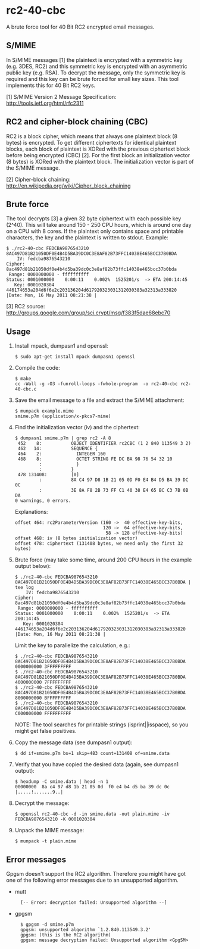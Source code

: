 rc2-40-cbc
==========

A brute force tool for 40 Bit RC2 encrypted email messages.

S/MIME
------

In S/MIME messages [1] the plaintext is encrypted with a symmetric key
(e.g. 3DES, RC2) and this symmetric key is encrypted with an asymmetric
public key (e.g. RSA). To decrypt the message, only the symmetric key is
required and this key can be brute forced for small key sizes. This tool
implements this for 40 Bit RC2 keys.

[1] S/MIME Version 2 Message Specification: <http://tools.ietf.org/html/rfc2311>

RC2 and cipher-block chaining (CBC)
-----------------------------------

RC2 is a block cipher, which means that always one plaintext block (8 bytes) is
encrypted. To get different ciphertexts for identical plaintext blocks, each
block of plaintext is XORed with the previous ciphertext block before being
encrypted (CBC) [2]. For the first block an initialization vector (8 bytes) is
XORed with the plaintext block. The initialization vector is part of the S/MIME
message.

[2] Cipher-block chaining: <http://en.wikipedia.org/wiki/Cipher_block_chaining>

Brute force
-----------

The tool decrypts [3] a given 32 byte ciphertext with each possible key (2^40).
This will take around 150 - 250 CPU hours, which is around one day on a CPU
with 8 cores. If the plaintext only contains space and printable characters,
the key and the plaintext is written to stdout. Example:

    $ ./rc2-40-cbc FEDCBA9876543210 8AC497D81B21050DF0E4B4D5BA39DC0C3E8AF82B73FFC14038E465BCC37B0BDA
        IV: fedcba9876543210
    Cipher: 8ac497d81b21050df0e4b4d5ba39dc0c3e8af82b73ffc14038e465bcc37b0bda
     Range: 0000000000 - ffffffffff
    Status: 0001000000    0:00:11    0.002%  1525201/s  -> ETA 200:14:45
       Key: 0001020304  446174653a204d6f6e2c203136204d617920323031312030383a32313a333820  |Date: Mon, 16 May 2011 08:21:38 |

[3] RC2 source: <http://groups.google.com/group/sci.crypt/msg/f383f5dae68ebc70>

Usage
-----

1.  Install mpack, dumpasn1 and openssl:

        $ sudo apt-get install mpack dumpasn1 openssl

2.  Compile the code:

        $ make
        cc -Wall -g -O3 -funroll-loops -fwhole-program  -o rc2-40-cbc rc2-40-cbc.c

3.  Save the email message to a file and extract the S/MIME attachment:

        $ munpack example.mime
        smime.p7m (application/x-pkcs7-mime)

4.  Find the initialization vector (iv) and the ciphertext:

        $ dumpasn1 smime.p7m | grep rc2 -A 8
         452    8:           OBJECT IDENTIFIER rc2CBC (1 2 840 113549 3 2)
         462   14:           SEQUENCE {
         464    2:             INTEGER 160
         468    8:             OCTET STRING FE DC BA 98 76 54 32 10
                 :             }
                 :           }
         478 131408:         [0]
                 :           8A C4 97 D8 1B 21 05 0D F0 E4 B4 D5 BA 39 DC 0C
                 :           3E 8A F8 2B 73 FF C1 40 38 E4 65 BC C3 7B 0B DA
        0 warnings, 0 errors.

    Explanations:

        offset 464: rc2ParameterVersion (160 ->  40 effective-key-bits,
                                         120 ->  64 effective-key-bits,
                                          58 -> 128 effective-key-bits)
        offset 468: iv (8 bytes initialization vector)
        offset 478: ciphertext (131408 bytes, we need only the first 32 bytes)

5.  Brute force (may take some time, around 200 CPU hours in the example output below):

        $ ./rc2-40-cbc FEDCBA9876543210 8AC497D81B21050DF0E4B4D5BA39DC0C3E8AF82B73FFC14038E465BCC37B0BDA | tee log
            IV: fedcba9876543210
        Cipher: 8ac497d81b21050df0e4b4d5ba39dc0c3e8af82b73ffc14038e465bcc37b0bda
         Range: 0000000000 - ffffffffff
        Status: 0001000000    0:00:11    0.002%  1525201/s  -> ETA 200:14:45
           Key: 0001020304  446174653a204d6f6e2c203136204d617920323031312030383a32313a333820  |Date: Mon, 16 May 2011 08:21:38 |

    Limit the key to parallelize the calculation, e.g.:

        $ ./rc2-40-cbc FEDCBA9876543210 8AC497D81B21050DF0E4B4D5BA39DC0C3E8AF82B73FFC14038E465BCC37B0BDA 0000000000 3FFFFFFFFF
        $ ./rc2-40-cbc FEDCBA9876543210 8AC497D81B21050DF0E4B4D5BA39DC0C3E8AF82B73FFC14038E465BCC37B0BDA 4000000000 7FFFFFFFFF
        $ ./rc2-40-cbc FEDCBA9876543210 8AC497D81B21050DF0E4B4D5BA39DC0C3E8AF82B73FFC14038E465BCC37B0BDA 8000000000 BFFFFFFFFF
        $ ./rc2-40-cbc FEDCBA9876543210 8AC497D81B21050DF0E4B4D5BA39DC0C3E8AF82B73FFC14038E465BCC37B0BDA C000000000 FFFFFFFFFF

    NOTE: The tool searches for printable strings (isprint||isspace), so you might get false positives.

6.  Copy the message data (see dumpasn1 output):

        $ dd if=smime.p7m bs=1 skip=483 count=131408 of=smime.data

7.  Verify that you have copied the desired data (again, see dumpasn1 output):

        $ hexdump -C smime.data | head -n 1
        00000000  8a c4 97 d8 1b 21 05 0d  f0 e4 b4 d5 ba 39 dc 0c  |.....!.......9..|

8.  Decrypt the message:

        $ openssl rc2-40-cbc -d -in smime.data -out plain.mime -iv FEDCBA9876543210 -K 0001020304

9.  Unpack the MIME message:

        $ munpack -t plain.mime

Error messages
--------------

Gpgsm doesn't support the RC2 algorithm. Therefore you might have got one of
the following error messages due to an unsupported algorithm.

* mutt

        [-- Error: decryption failed: Unsupported algorithm --]

* gpgsm

        $ gpgsm -d smime.p7m
        gpgsm: unsupported algorithm `1.2.840.113549.3.2'
        gpgsm: (this is the RC2 algorithm)
        gpgsm: message decryption failed: Unsupported algorithm <GpgSM>

